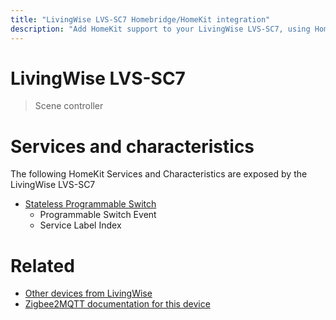 ```yaml
---
title: "LivingWise LVS-SC7 Homebridge/HomeKit integration"
description: "Add HomeKit support to your LivingWise LVS-SC7, using Homebridge, Zigbee2MQTT and homebridge-z2m."
---
```

<!---
This file has been GENERATED using src/docgen/docgen.ts
DO NOT EDIT THIS FILE MANUALLY!
-->
# LivingWise LVS-SC7
> Scene controller 


# Services and characteristics
The following HomeKit Services and Characteristics are exposed by
the LivingWise LVS-SC7

* [Stateless Programmable Switch](../../action.md)
  * Programmable Switch Event
  * Service Label Index


# Related
* [Other devices from LivingWise](../index.md#livingwise)
* [Zigbee2MQTT documentation for this device](https://www.zigbee2mqtt.io/devices/LVS-SC7.html)